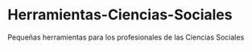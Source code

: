 # Herramientas-Ciencias-Sociales
Pequeñas herramientas para los profesionales de las Ciencias Sociales
